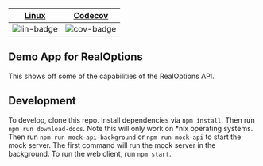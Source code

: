 | [Linux][lin-link] | [Codecov][cov-link] |
| :---------------: | :-----------------: |
| ![lin-badge]      | ![cov-badge]        |

[lin-badge]: https://travis-ci.com/realoptions/demo-api-app.svg?branch=master "Travis build status"
[lin-link]:  https://travis-ci.com/realoptions/demo-api-app "Travis build status"
[cov-badge]: https://codecov.io/gh/realoptions/demo-api-app/branch/master/graph/badge.svg
[cov-link]:  https://codecov.io/gh/realoptions/demo-api-app


## Demo App for RealOptions

This shows off some of the capabilities of the RealOptions API.  

## Development

To develop, clone this repo.  Install dependencies via `npm install`.  Then run `npm run download-docs`.  Note this will only work on *nix operating systems.  Then run `npm run mock-api-background` or `npm run mock-api` to start the mock server.  The first command will run the mock server in the background.  To run the web client, run `npm start`.  